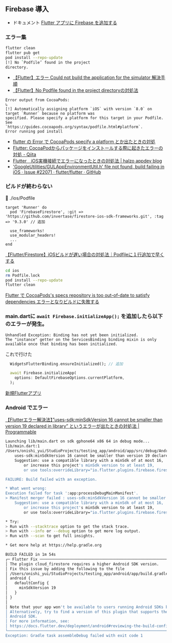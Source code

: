 ## Firebase 導入
- ドキュメント
[Flutter アプリに Firebase を追加する](https://firebase.google.com/docs/flutter/setup?hl=ja&platform=ios)


### エラー集
```bash
flutter clean
flutter pub get
pod install --repo-update
[!] No `Podfile’ found in the project
directory.
```
- [【Flutter】エラー Could not build the application for the simulator 解決手順](https://zenn.dev/ryouhei_furugen/articles/853959a06886da)
- [【Flutter】No Podfile found in the project directoryの対処法](https://zenn.dev/ryouhei_furugen/articles/853959a06886da)

```
Error output from CocoaPods:
↳
[!] Automatically assigning platform `iOS` with version `8.0` on target `Runner` because no platform was
specified. Please specify a platform for this target in your Podfile. See
`https://guides.cocoapods.org/syntax/podfile.html#platform`.
Error running pod install
```
- [flutter の Error で CocoaPods specify a platform とか出たときの対処](https://zenn.dev/junki555/articles/8d0b962d2e6c1fa4d8ca)
- [Flutter: CocoaPodからパッケージをインストールする際に起きたエラーの対処 - Qiita](https://qiita.com/kokikudo/items/ddc6552df4fb71328a99)
- [Flutter　iOS実機接続でエラーになったときの対処法 | halzo appdev blog](https://halzoblog.com/flutter-ios-device/)
- [&#39;GoogleUtilities/GULAppEnvironmentUtil.h&#39; file not found, build failing in iOS · Issue #22071 · flutter/flutter · GitHub
](https://github.com/flutter/flutter/issues/22071)



### ビルドが終わらない
📄 ./ios/Podfile
```
target 'Runner' do
  pod 'FirebaseFirestore', :git => 'https://github.com/invertase/firestore-ios-sdk-frameworks.git', :tag => '9.3.0' // 追加

  use_frameworks!
  use_modular_headers!
  ...
end
```
[【Flutter/Firestore】iOSビルドが遅い場合の対処法｜Podfileに１行追加で早くする](https://flutterzero.com/firestore-ios-build-times/)

```bash
cd ios
rm Podfile.lock
pod install --repo-update
flutter clean
```
[Flutter で CocoaPods&#x27;s specs repository is too out-of-date to satisfy dependencies エラーとなりビルドに失敗する](https://zenn.dev/arrow/scraps/55c95492c53b8c)


### main.dartに `await Firebase.initializeApp();` を追加したら以下のエラーが発生。
```
Unhandled Exception: Binding has not yet been initialized.
The "instance" getter on the ServicesBinding binding mixin is only available once that binding has been initialized.
```


これで行けた
```dart
  WidgetsFlutterBinding.ensureInitialized(); // 追加

  await Firebase.initializeApp(
    options: DefaultFirebaseOptions.currentPlatform,
  );
```
[新規Flutterアプリ](https://zenn.dev/rytskywlkr/scraps/c03717eb2a0ca3)


### Android でエラー
[【Flutterエラー解決法】&#8221;uses-sdk:minSdkVersion 16 cannot be smaller than version 19 declared in library&#8221; というエラーが出たときの対処法 | Programmable](https://www.mechengjp.com/%E3%80%90flutter%E3%82%A8%E3%83%A9%E3%83%BC%E8%A7%A3%E6%B1%BA%E6%B3%95%E3%80%91uses-sdkminsdkversion-16-cannot-be-smaller-than-version-19-declared-in-library-%E3%81%A8%E3%81%84%E3%81%86%E3%82%A8/)

```bash
Launching lib/main.dart on sdk gphone64 x86 64 in debug mode...
lib/main.dart:1
/Users/onishi_yui/StudioProjects/testing_app/android/app/src/debug/AndroidManifest.xml Error:
	uses-sdk:minSdkVersion 16 cannot be smaller than version 19 declared in library [:cloud_firestore] /Users/onishi_yui/StudioProjects/testing_app/build/cloud_firestore/intermediates/merged_manifest/debug/AndroidManifest.xml as the library might be using APIs not available in 16
	Suggestion: use a compatible library with a minSdk of at most 16,
		or increase this project's minSdk version to at least 19,
		or use tools:overrideLibrary="io.flutter.plugins.firebase.firestore" to force usage (may lead to runtime failures)

FAILURE: Build failed with an exception.

* What went wrong:
Execution failed for task ':app:processDebugMainManifest'.
> Manifest merger failed : uses-sdk:minSdkVersion 16 cannot be smaller than version 19 declared in library [:cloud_firestore] /Users/onishi_yui/StudioProjects/testing_app/build/cloud_firestore/intermediates/merged_manifest/debug/AndroidManifest.xml as the library might be using APIs not available in 16
  	Suggestion: use a compatible library with a minSdk of at most 16,
  		or increase this project's minSdk version to at least 19,
  		or use tools:overrideLibrary="io.flutter.plugins.firebase.firestore" to force usage (may lead to runtime failures)

* Try:
> Run with --stacktrace option to get the stack trace.
> Run with --info or --debug option to get more log output.
> Run with --scan to get full insights.

* Get more help at https://help.gradle.org

BUILD FAILED in 1m 54s
┌─ Flutter Fix ─────────────────────────────────────────────────────────────────────────────────┐
│ The plugin cloud_firestore requires a higher Android SDK version.                             │
│ Fix this issue by adding the following to the file                                            │
│ /Users/onishi_yui/StudioProjects/testing_app/android/app/build.gradle:                        │
│ android {                                                                                     │
│   defaultConfig {                                                                             │
│     minSdkVersion 19                                                                          │
│   }                                                                                           │
│ }                                                                                             │
│                                                                                               │
│ Note that your app won't be available to users running Android SDKs below 19.                 │
│ Alternatively, try to find a version of this plugin that supports these lower versions of the │
│ Android SDK.                                                                                  │
│ For more information, see:                                                                    │
│ https://docs.flutter.dev/deployment/android#reviewing-the-build-configuration                 │
└───────────────────────────────────────────────────────────────────────────────────────────────┘
Exception: Gradle task assembleDebug failed with exit code 1

```
